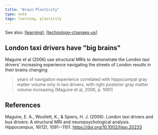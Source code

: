 ```yaml
---
title: "Brain Plasticity"
type: note
tags: learning, plasticity
---
```


See also: [[learning]], [[technology-changes-us]]


## London taxi drivers have "big brains"

Maguire et al (2006) use structural MRIs to demonstrate the London taxi drivers' increasing experience navigating the streets of London results in their brains changing 

> years of navigation experience correlated with hippocampal gray matter volume only in taxi drivers, with right posterior gray matter volume increasing (Maguire et al, 2006, p. 1091)

## References

Maguire, E. A., Woollett, K., & Spiers, H. J. (2006). London taxi drivers and bus drivers: A structural MRI and neuropsychological analysis. *Hippocampus*, *16*(12), 1091--1101. <https://doi.org/10.1002/hipo.20233>


[//begin]: # "Autogenerated link references for markdown compatibility"
[learning]: learning "Learning"
[technology-changes-us]: ../Teaching/Digital_Technologies/technology-changes-us "Technology Changes us"
[//end]: # "Autogenerated link references"